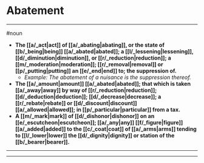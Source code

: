 # Abatement
---
#noun
- **The [[a/_act|act]] of [[a/_abating|abating]], or the state of [[b/_being|being]] [[a/_abated|abated]]; a [[l/_lessening|lessening]], [[d/_diminution|diminution]], or [[r/_reduction|reduction]]; a [[m/_moderation|moderation]]; [[r/_removal|removal]] or [[p/_putting|putting]] an [[e/_end|end]] to; the suppression of.**
	- _Example: The abatement of a nuisance is the suppression thereof._
- **The [[a/_amount|amount]] [[a/_abated|abated]]; that which is taken [[a/_away|away]] by way of [[r/_reduction|reduction]]; [[d/_deduction|deduction]]; [[d/_decrease|decrease]]; a [[r/_rebate|rebate]] or [[d/_discount|discount]] [[a/_allowed|allowed]]; in [[p/_particular|particular]] from a tax.**
- **A [[m/_mark|mark]] of [[d/_dishonor|dishonor]] on an [[e/_escutcheon|escutcheon]]; [[a/_any|any]] [[f/_figure|figure]] [[a/_added|added]] to the [[c/_coat|coat]] of [[a/_arms|arms]] tending to [[l/_lower|lower]] the [[d/_dignity|dignity]] or station of the [[b/_bearer|bearer]].**
---
---
